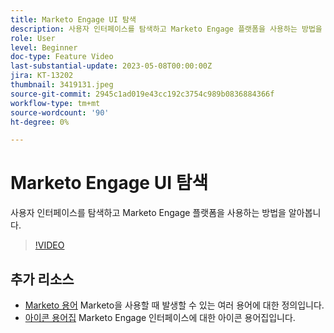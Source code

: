 ```yaml
---
title: Marketo Engage UI 탐색
description: 사용자 인터페이스를 탐색하고 Marketo Engage 플랫폼을 사용하는 방법을 알아봅니다.
role: User
level: Beginner
doc-type: Feature Video
last-substantial-update: 2023-05-08T00:00:00Z
jira: KT-13202
thumbnail: 3419131.jpeg
source-git-commit: 2945c1ad019e43cc192c3754c989b0836884366f
workflow-type: tm+mt
source-wordcount: '90'
ht-degree: 0%

---
```



# Marketo Engage UI 탐색

사용자 인터페이스를 탐색하고 Marketo Engage 플랫폼을 사용하는 방법을 알아봅니다.

>[!VIDEO](https://video.tv.adobe.com/v/3419131/?learn=on)

## 추가 리소스

* [Marketo 용어](https://experienceleague.adobe.com/docs/marketo/using/getting-started-with-marketo/marketo-glossary.html?lang=en)
Marketo을 사용할 때 발생할 수 있는 여러 용어에 대한 정의입니다.
* [아이콘 용어집](https://experienceleague.adobe.com/docs/marketo/using/product-docs/marketo-engage-modern-ux/icon-glossary.html?lang=en)
Marketo Engage 인터페이스에 대한 아이콘 용어집입니다.
